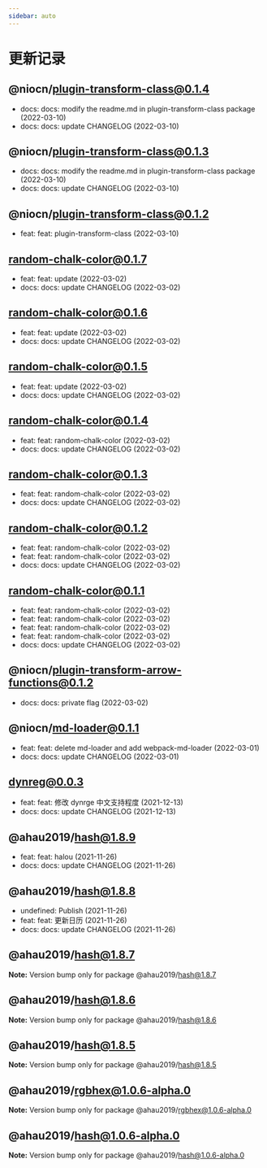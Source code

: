 ```yaml
---
sidebar: auto
---
```


# 更新记录

## @niocn/plugin-transform-class@0.1.4

- docs: docs: modify the readme.md in plugin-transform-class package (2022-03-10)
- docs: docs: update CHANGELOG (2022-03-10)

## @niocn/plugin-transform-class@0.1.3

- docs: docs: modify the readme.md in plugin-transform-class package (2022-03-10)
- docs: docs: update CHANGELOG (2022-03-10)

## @niocn/plugin-transform-class@0.1.2

- feat: feat: plugin-transform-class (2022-03-10)

## random-chalk-color@0.1.7

- feat: feat: update (2022-03-02)
- docs: docs: update CHANGELOG (2022-03-02)

## random-chalk-color@0.1.6

- feat: feat: update (2022-03-02)
- docs: docs: update CHANGELOG (2022-03-02)

## random-chalk-color@0.1.5

- feat: feat: update (2022-03-02)
- docs: docs: update CHANGELOG (2022-03-02)

## random-chalk-color@0.1.4

- feat: feat: random-chalk-color (2022-03-02)
- docs: docs: update CHANGELOG (2022-03-02)

## random-chalk-color@0.1.3

- feat: feat: random-chalk-color (2022-03-02)
- docs: docs: update CHANGELOG (2022-03-02)

## random-chalk-color@0.1.2

- feat: feat: random-chalk-color (2022-03-02)
- feat: feat: random-chalk-color (2022-03-02)
- docs: docs: update CHANGELOG (2022-03-02)

## random-chalk-color@0.1.1

- feat: feat: random-chalk-color (2022-03-02)
- feat: feat: random-chalk-color (2022-03-02)
- feat: feat: random-chalk-color (2022-03-02)
- feat: feat: random-chalk-color (2022-03-02)
- docs: docs: update CHANGELOG (2022-03-02)

## @niocn/plugin-transform-arrow-functions@0.1.2

- docs: docs: private flag (2022-03-02)

## @niocn/md-loader@0.1.1

- feat: feat: delete md-loader and add webpack-md-loader (2022-03-01)
- docs: docs: update CHANGELOG (2022-03-01)

## dynreg@0.0.3

- feat: feat: 修改 dynrge 中文支持程度 (2021-12-13)
- docs: docs: update CHANGELOG (2021-12-13)

## @ahau2019/hash@1.8.9

- feat: feat: halou (2021-11-26)
- docs: docs: update CHANGELOG (2021-11-26)

## @ahau2019/hash@1.8.8

- undefined: Publish (2021-11-26)
- feat: feat: 更新日历 (2021-11-26)
- docs: docs: update CHANGELOG (2021-11-26)

## @ahau2019/hash@1.8.7

**Note:** Version bump only for package @ahau2019/hash@1.8.7

## @ahau2019/hash@1.8.6

**Note:** Version bump only for package @ahau2019/hash@1.8.6

## @ahau2019/hash@1.8.5

**Note:** Version bump only for package @ahau2019/hash@1.8.5

## @ahau2019/rgbhex@1.0.6-alpha.0

**Note:** Version bump only for package @ahau2019/rgbhex@1.0.6-alpha.0

## @ahau2019/hash@1.0.6-alpha.0

**Note:** Version bump only for package @ahau2019/hash@1.0.6-alpha.0
